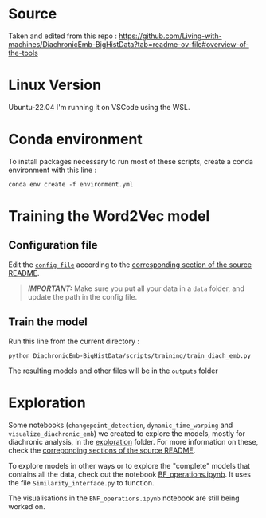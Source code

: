 # Source

Taken and edited from this repo :
https://github.com/Living-with-machines/DiachronicEmb-BigHistData?tab=readme-ov-file#overview-of-the-tools

# Linux Version

Ubuntu-22.04
I'm running it on VSCode using the WSL.

# Conda environment 
To install packages necessary to run most of these scripts, create a conda environment with this line :

```
conda env create -f environment.yml
```

# Training the Word2Vec model

## Configuration file
Edit the [`config file`](./config.yaml/) according to the [corresponding section of the source README](DiachronicEmb-BigHistData/README.md/#specify-some-variables).

> **_IMPORTANT:_** Make sure you put all your data in a `data` folder, and update the path in the config file.

## Train the model
Run this line from the current directory :

```
python DiachronicEmb-BigHistData/scripts/training/train_diach_emb.py
``` 

The resulting models and other files will be in the `outputs` folder

# Exploration
Some notebooks (`changepoint_detection`, `dynamic_time_warping` and `visualize_diachronic_emb`) we created to explore the models, mostly for diachronic analysis, in the [exploration](DiachronicEmb-BigHistData/scripts/exploration) folder. For more information on these, check the [correponding sections of the source README](DiachronicEmb-BigHistData/README.md/#explore-pre-trained-diachronic-word-embeddings).

To explore models in other ways or to explore the "complete" models that contains all the data, check out the notebook [BF_operations.ipynb](DiachronicEmb-BigHistData/scripts/exploration/BNF_operations.ipynb). It uses the file `Similarity_interface.py` to function.

The visualisations in the `BNF_operations.ipynb` notebook are still being worked on.
